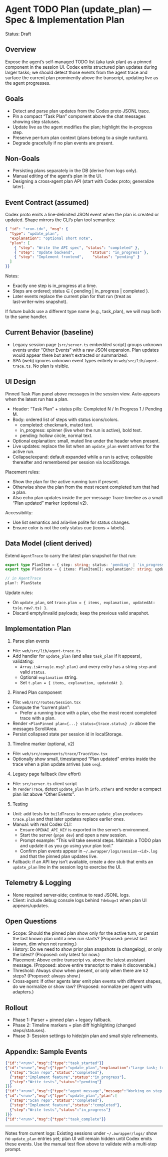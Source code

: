 # Agent TODO Plan (update_plan) — Spec & Implementation Plan

Status: Draft

## Overview

Expose the agent’s self‑managed TODO list (aka task plan) as a pinned component in the session UI. Codex emits structured plan updates during larger tasks; we should detect those events from the agent trace and surface the current plan prominently above the transcript, updating live as the agent progresses.

## Goals

- Detect and parse plan updates from the Codex proto JSONL trace.
- Pin a compact “Task Plan” component above the chat messages showing step statuses.
- Update live as the agent modifies the plan; highlight the in‑progress step.
- Preserve per‑turn plan context (plans belong to a single run/turn).
- Degrade gracefully if no plan events are present.

## Non‑Goals

- Persisting plans separately in the DB (derive from logs only).
- Manual editing of the agent’s plan in the UI.
- Designing a cross‑agent plan API (start with Codex proto; generalize later).

## Event Contract (assumed)

Codex proto emits a line‑delimited JSON event when the plan is created or updated. Shape mirrors the CLI’s plan tool semantics:

```json
{ "id": "<run-id>", "msg": {
  "type": "update_plan",
  "explanation": "optional short note",
  "plan": [
    { "step": "Write the API spec", "status": "completed" },
    { "step": "Update backend",       "status": "in_progress" },
    { "step": "Implement frontend",    "status": "pending" }
  ]
}}
```

Notes:
- Exactly one step is in_progress at a time.
- Steps are ordered; status ∈ { pending | in_progress | completed }.
- Later events replace the current plan for that run (treat as last‑writer‑wins snapshot).

If future builds use a different type name (e.g., task_plan), we will map both to the same handler.

## Current Behavior (baseline)

- Legacy session page (`src/server.ts` embedded script) groups unknown events under “Other Events” with a raw JSON expansion. Plan updates would appear there but aren’t extracted or summarized.
- SPA (web) ignores unknown event types entirely in `web/src/lib/agent-trace.ts`. No plan is visible.

## UI Design

Pinned Task Plan panel above messages in the session view. Auto‑appears when the latest run has a plan.

- Header: “Task Plan” + status pills: Completed N / In Progress 1 / Pending M.
- Body: ordered list of steps with status icons/colors.
  - completed: checkmark, muted text.
  - in_progress: spinner (live when the run is active), bold text.
  - pending: hollow circle, normal text.
- Optional explanation: small, muted line under the header when present.
- Live updates: replace the list when an `update_plan` event arrives for the active run.
- Collapse/expand: default expanded while a run is active; collapsible thereafter and remembered per session via localStorage.

Placement rules:
- Show the plan for the active running turn if present.
- Otherwise show the plan from the most recent completed turn that had a plan.
- Also echo plan updates inside the per‑message Trace timeline as a small “Plan updated” marker (optional v2).

Accessibility:
- Use list semantics and aria‑live polite for status changes.
- Ensure color is not the only status cue (icons + labels).

## Data Model (client derived)

Extend `AgentTrace` to carry the latest plan snapshot for that run:

```ts
export type PlanItem = { step: string; status: 'pending' | 'in_progress' | 'completed' }
export type PlanState = { items: PlanItem[]; explanation?: string; updatedAt?: number }

// in AgentTrace
plan?: PlanState
```

Update rules:
- On `update_plan`, set `trace.plan = { items, explanation, updatedAt: ts(e.raw?.ts) }`.
- Discard empty/invalid payloads; keep the previous valid snapshot.

## Implementation Plan

1) Parse plan events
- File: `web/src/lib/agent-trace.ts`
- Add handler for `update_plan` (and alias `task_plan` if it appears), validating:
  - `Array.isArray(e.msg?.plan)` and every entry has a string `step` and valid `status`.
  - Optional `explanation` string.
  - Set `t.plan = { items, explanation, updatedAt }`.

2) Pinned Plan component
- File: `web/src/routes/Session.tsx`
- Compute the “current plan”:
  - Prefer a running trace with a plan, else the most recent completed trace with a plan.
- Render `<PlanPinned plan={...} status={trace.status} />` above the messages ScrollArea.
- Persist collapsed state per session id in localStorage.

3) Timeline marker (optional, v2)
- File: `web/src/components/trace/TraceView.tsx`
- Optionally show small, timestamped “Plan updated” entries inside the trace when a plan update arrives (use `seq`).

4) Legacy page fallback (low effort)
- File: `src/server.ts` client script
- In `renderTrace`, detect `update_plan` in `info.others` and render a compact plan list above “Other Events”.

5) Testing
- Unit: add tests for `buildTraces` to ensure `update_plan` produces `trace.plan` and that later updates replace earlier ones.
- Manual: with real Codex CLI:
  - Ensure `OPENAI_API_KEY` is exported in the server’s environment.
  - Start the server (`pnpm dev`) and open a new session.
  - Prompt example: “This will take several steps. Maintain a TODO plan and update it as you go using your plan tool.”
  - Confirm plan events appear in `~/.awrapper/logs/session-<id>.log` and that the pinned plan updates live.
- Fallback: if an API key isn’t available, create a dev stub that emits an `update_plan` line in the session log to exercise the UI.

## Telemetry & Logging

- None required server‑side; continue to read JSONL logs.
- Client: include debug console logs behind `?debug=1` when plan UI appears/updates.

## Open Questions

- Scope: Should the pinned plan show only for the active turn, or persist the last known plan until a new run starts? (Proposed: persist last known, dim when not running.)
- History: Do we need to show prior plan snapshots (a changelog), or only the latest? (Proposed: only latest for now.)
- Placement: Above entire transcript vs. above the latest assistant message. (Proposed: above entire transcript to make it discoverable.)
- Threshold: Always show when present, or only when there are ≥2 steps? (Proposed: always show.)
- Cross‑agent: If other agents later emit plan events with different shapes, do we normalize or show raw? (Proposed: normalize per agent with adapters.)

## Rollout

- Phase 1: Parser + pinned plan + legacy fallback.
- Phase 2: Timeline markers + plan diff highlighting (changed steps/statuses).
- Phase 3: Session settings to hide/pin plan and small style refinements.

## Appendix: Sample Events

```json
{"id":"<run>","msg":{"type":"task_started"}}
{"id":"<run>","msg":{"type":"update_plan","explanation":"Large task; tracking steps","plan":[
  {"step":"Scan repo","status":"completed"},
  {"step":"Implement feature","status":"in_progress"},
  {"step":"Write tests","status":"pending"}
]}}
{"id":"<run>","msg":{"type":"agent_message","message":"Working on step 2…"}}
{"id":"<run>","msg":{"type":"update_plan","plan":[
  {"step":"Scan repo","status":"completed"},
  {"step":"Implement feature","status":"completed"},
  {"step":"Write tests","status":"in_progress"}
]}}
{"id":"<run>","msg":{"type":"task_complete"}}
```

---

Notes from current logs: Existing sessions under `~/.awrapper/logs/` show no `update_plan` entries yet; plan UI will remain hidden until Codex emits these events. Use the manual test flow above to validate with a multi‑step prompt.

